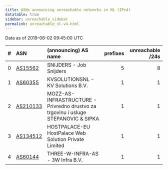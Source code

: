```yaml
---
title: ASNs announcing unreachable networks in NL (IPv4)
datatable: true
sidebar: unreachable_sidebar
permalink: unreachable_nl-v4.html
---
```


Data as of 2019-06-02 09:45:00 UTC


<div class="datatable-begin"></div>

|   # | ASN                                      | (announcing) AS name                                                                   |   prefixes |   unreachable /24s |
|----:|:-----------------------------------------|:---------------------------------------------------------------------------------------|-----------:|-------------------:|
|   0 | [AS15562](unreachable_AS15562-v4.html)   | SNIJDERS - Job Snijders                                                                |          5 |                  8 |
|   1 | [AS60355](unreachable_AS60355-v4.html)   | KVSOLUTIONSNL - KV Solutions B.V.                                                      |          1 |                  1 |
|   2 | [AS210133](unreachable_AS210133-v4.html) | MOZZ-AS-INFRASTRUCTURE - Privredno drustvo za trgovinu i usluge STEPANOVIC &amp; SIPKA |          1 |                  1 |
|   3 | [AS134512](unreachable_AS134512-v4.html) | HOSTPALACE-EU HostPalace Web Solution Private Limited                                  |          1 |                  1 |
|   4 | [AS60144](unreachable_AS60144-v4.html)   | THREE-W-INFRA-AS - 3W Infra B.V.                                                       |          1 |                  1 |

<div class="datatable-end"></div>